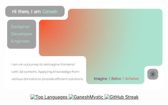 <a href="#"> <img  src="./SVG/jelly2.svg" alt="Image" ></a>

<p align="center">
  <a href="#">
    <img src="https://github-readme-stats.vercel.app/api/top-langs/?username=GaneshMystic&layout=donut-vertical&border_radius=24&bg_color=666&border_color=666&text_color=fff&title_color=abe2cf" alt="Top Languages" >
    <img width="380" src="https://github-readme-stats.vercel.app/api?username=GaneshMystic&show_icons=true&locale=en&border_radius=24&card_width=240&rank_icon=github&bg_color=666&border_color=666&text_color=fff&title_color=abe2cf&icon_color=abe2cf" alt="GaneshMystic" >
  </a>
  <a href="#">
    <img src="https://streak-stats.demolab.com?user=GaneshMystic&hide_border=true&border_radius=24&mode=weekly&card_width=690&fire=EB5454&background=abe2cf" alt="GitHub Streak" >
  </a>
</p>
